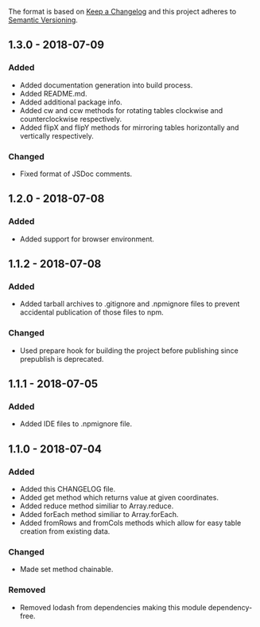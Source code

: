 The format is based on [Keep a Changelog](http://keepachangelog.com/en/1.0.0/)
and this project adheres to [Semantic Versioning](http://semver.org/spec/v2.0.0.html).

## 1.3.0 - 2018-07-09
### Added
- Added documentation generation into build process.
- Added README.md.
- Added additional package info.
- Added cw and ccw methods for rotating tables clockwise and counterclockwise respectively.
- Added flipX and flipY methods for mirroring tables horizontally and vertically respectively.

### Changed
- Fixed format of JSDoc comments.

## 1.2.0 - 2018-07-08
### Added
- Added support for browser environment.

## 1.1.2 - 2018-07-08
### Added
- Added tarball archives to .gitignore and .npmignore files to prevent accidental publication of those files to npm.

### Changed
- Used prepare hook for building the project before publishing since prepublish is deprecated.

## 1.1.1 - 2018-07-05
### Added
- Added IDE files to .npmignore file.

## 1.1.0 - 2018-07-04
### Added
- Added this CHANGELOG file.
- Added get method which returns value at given coordinates.
- Added reduce method similiar to Array.reduce.
- Added forEach method similiar to Array.forEach.
- Added fromRows and fromCols methods which allow for easy table creation from existing data.

### Changed
- Made set method chainable.

### Removed
- Removed lodash from dependencies making this module dependency-free.